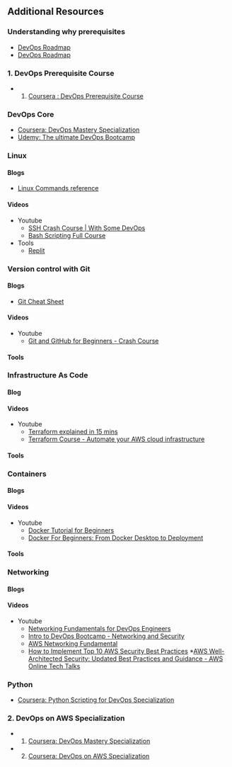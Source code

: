
## Additional Resources
### Understanding why prerequisites
* [ DevOps Roadmap](https://www.youtube.com/watch?v=5pxbp6FyTfk)
* [DevOps Roadmap](https://roadmap.sh/devops)


### 1. DevOps Prerequisite Course
* 1. [Coursera : DevOps Prerequisite Course](https://www.coursera.org/learn/devops-prerequisite-course?specialization=devops-mastery)

### DevOps Core
* [Coursera: DevOps Mastery Specialization](https://www.coursera.org/specializations/devops-mastery)
* [Udemy: The ultimate DevOps Bootcamp](https://www.udemy.com/course/the-complete-devops-bootcamp/learn/lecture/35714080#overview)

### Linux
#### Blogs
  * [Linux Commands reference](https://github.com/mguery/linux#learning-linux)
#### Videos
* Youtube
    * [SSH Crash Course | With Some DevOps](https://www.youtube.com/watch?v=hQWRp-FdTpc)
    * [Bash Scripting Full Course](https://www.youtube.com/watch?v=e7BufAVwDiM)
* Tools
  * [Replit](https://replit.com/)

### Version control with Git
#### Blogs
* [Git Cheat Sheet](https://gist.github.com/akras14/3d242d80af8388ebca60)
#### Videos
* Youtube
  * [Git and GitHub for Beginners - Crash Course](https://www.youtube.com/watch?v=RGOj5yH7evk&t=496s)
#### Tools

### Infrastructure As Code
#### Blog
#### Videos
* Youtube
  * [Terraform explained in 15 mins ](https://www.youtube.com/watch?v=l5k1ai_GBDE)
  * [Terraform Course - Automate your AWS cloud infrastructure](https://www.youtube.com/watch?v=SLB_c_ayRMo)
#### Tools

### Containers
#### Blogs
#### Videos
* Youtube
  * [Docker Tutorial for Beginners ](https://www.youtube.com/watch?v=3c-iBn73dDE)
  * [Docker For Beginners: From Docker Desktop to Deployment](https://www.youtube.com/watch?v=i7ABlHngi1Q&t=410s)
#### Tools


### Networking
#### Blogs
#### Videos
* Youtube
  * [Networking Fundamentals for DevOps Engineers](https://www.youtube.com/watch?v=M9Kex1ID7GY)
  * [Intro to DevOps Bootcamp - Networking and Security](https://www.youtube.com/watch?v=PZOPz1jabfg&t=611s)
  * [AWS Networking Fundamental](https://www.youtube.com/watch?v=hiKPPy584Mg)
  * [How to Implement Top 10 AWS Security Best Practices](https://www.youtube.com/watch?v=QCMQYl0px0U)
  *[AWS Well-Architected Security: Updated Best Practices and Guidance - AWS Online Tech Talks](https://www.youtube.com/watch?v=i-ErdXn9DFA)

### Python
* [Coursera: Python Scripting for DevOps Specialization](https://www.coursera.org/specializations/python-scripting-devops)



### 2. DevOps on AWS Specialization
* 1. [Coursera: DevOps Mastery Specialization](https://www.coursera.org/specializations/devops-mastery)
* 2. [Coursera: DevOps on AWS Specialization](https://www.coursera.org/specializations/aws-devops)

